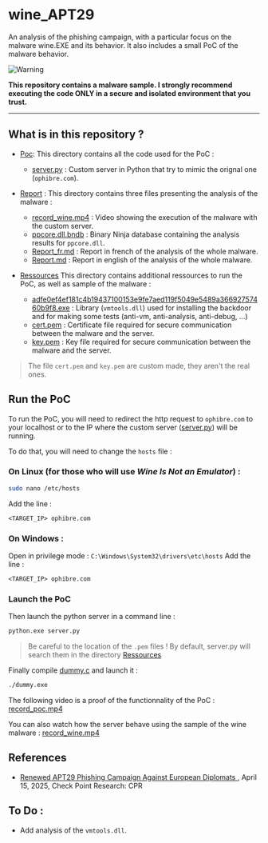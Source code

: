 # wine_APT29
An analysis of the phishing campaign, with a particular focus on the malware wine.EXE and its behavior. It also includes a small PoC of the malware behavior.


![Warning](https://img.shields.io/badge/Warning-Malware%20Sample-red)

**This repository contains a malware sample. I strongly recommend executing the code ONLY in a secure and isolated environment that you trust.**

---

## What is in this repository ?

- [Poc](PoC/): This directory contains all the code used for the PoC :
    - [server.py](PoC/server.py) : Custom server in Python that try to mimic the orignal one (`ophibre.com`).

- [Report](Report/) : This directory contains three files presenting the analysis of the malware :
    - [record_wine.mp4](Report/record_wine.mp4) : Video showing the execution of the malware with the custom server.
    - [ppcore.dll.bndb](Report/ppcore.dll.bndb) : Binary Ninja database containing the analysis results for `ppcore.dll`.
    - [Report_fr.md](Report/Report_fr.md) : Report in french of the analysis of the whole malware.
    - [Report.md](Report/Report_fr.md) : Report in english of the analysis of the whole malware.

- [Ressources](Ressources/) This directory contains additional ressources to run the PoC, as well as sample of the malware :
    - [adfe0ef4ef181c4b19437100153e9fe7aed119f5049e5489a36692757460b9f8.exe](Ressources/adfe0ef4ef181c4b19437100153e9fe7aed119f5049e5489a36692757460b9f8.exe) : Library (`vmtools.dll`) used for installing the backdoor and for making some tests (anti-vm, anti-analysis, anti-debug, ...)
    - [cert.pem](Ressources/cert.pem) : Certificate file required for secure communication between the malware and the server.
    - [key.pem](Ressources/key.pem) : Key file required for secure communication between the malware and the server.

> The file `cert.pem` and `key.pem` are custom made, they aren't the real ones.

## Run the PoC

To run the PoC, you will need to redirect the http request to `ophibre.com` to your localhost or to the IP where the custom server ([server.py](PoC/server.py)) will be running.


To do that, you will need to change the `hosts` file :

### On Linux (for those who will use *Wine Is Not an Emulator*) :

```bash
sudo nano /etc/hosts
```

Add the line :

```text
<TARGET_IP> ophibre.com
```

### On Windows :

Open in privilege mode : `C:\Windows\System32\drivers\etc\hosts`
Add the line :

```text
<TARGET_IP> ophibre.com
```

### Launch the PoC

Then launch the python server in a command line :

```cmd
python.exe server.py
```

> Be careful to the location of the `.pem` files ! By default, server.py will search them in the directory [Ressources](Ressources/)

Finally compile [dummy.c](PoC/dummy.c) and launch it :

```cmd
./dummy.exe
```

The following video is a proof of the functionnality of the PoC : [record_poc.mp4](PoC/record_poc.mp4)

You can also watch how the server behave using the sample of the wine malware : [record_wine.mp4](Report/record_wine.mp4)

## References

- [Renewed APT29 Phishing Campaign Against European Diplomats
](https://research.checkpoint.com/2025/apt29-phishing-campaign/?source=post_page-----fd72fa1430b6---------------------------------------), April 15, 2025, Check Point Research: CPR


## To Do :

- Add analysis of the `vmtools.dll`.